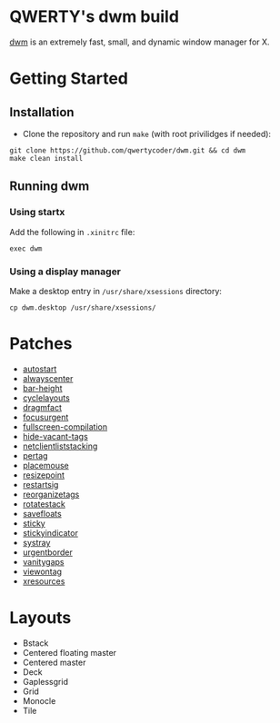# QWERTY's dwm build
[dwm](https://dwm.suckless.org) is an extremely fast, small, and dynamic window manager for X.


# Getting Started
## Installation
- Clone the repository and run `make` (with root privilidges if needed):
```
git clone https://github.com/qwertycoder/dwm.git && cd dwm
make clean install
```

## Running dwm
### Using startx
Add the following in `.xinitrc` file:
```
exec dwm
```
### Using a display manager
Make a desktop entry in `/usr/share/xsessions` directory:
```
cp dwm.desktop /usr/share/xsessions/
```


# Patches
- [autostart](https://dwm.suckless.org/patches/autostart/)
- [alwayscenter](https://dwm.suckless.org/patches/alwayscenter/)
- [bar-height](https://dwm.suckless.org/patches/bar_height/)
- [cyclelayouts](https://dwm.suckless.org/patches/cyclelayouts/)
- [dragmfact](https://github.com/bakkeby/patches/wiki/dragmfact/)
- [focusurgent](https://dwm.suckless.org/patches/focusurgent/)
- [fullscreen-compilation](https://github.com/bakkeby/patches/wiki/fullscreen-compilation/)
- [hide-vacant-tags](https://dwm.suckless.org/patches/hide_vacant_tags/)
- [netclientliststacking](https://github.com/bakkeby/patches/wiki/netclientliststacking/)
- [pertag](https://dwm.suckless.org/patches/pertag/)
- [placemouse](https://github.com/bakkeby/patches/wiki/placemouse/)
- [resizepoint](https://github.com/bakkeby/patches/wiki/resizepoint/)
- [restartsig](https://dwm.suckless.org/patches/restartsig/)
- [reorganizetags](https://dwm.suckless.org/patches/reorganizetags/)
- [rotatestack](https://dwm.suckless.org/patches/rotatestack/)
- [savefloats](https://dwm.suckless.org/patches/save_floats/)
- [sticky](https://dwm.suckless.org/patches/sticky/)
- [stickyindicator](https://dwm.suckless.org/patches/stickyindicator/)
- [systray](https://dwm.suckless.org/patches/systray/)
- [urgentborder](https://dwm.suckless.org/patches/urgentborder/)
- [vanitygaps](https://dwm.suckless.org/patches/vanitygaps/)
- [viewontag](https://dwm.suckless.org/patches/viewontag/)
- [xresources](https://dwm.suckless.org/patches/xresources/)


# Layouts
- Bstack
- Centered floating master
- Centered master
- Deck
- Gaplessgrid
- Grid
- Monocle
- Tile
